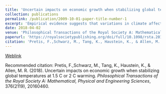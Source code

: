 ```yaml
---
title: 'Uncertain impacts on economic growth when stabilizing global temperatures at 1.5°C or 2°C warming'
collection: publications
permalink: /publication/2009-10-01-paper-title-number-1
excerpt: 'Empirical evidence suggests that variations in climate affect economic growth across countries over time. However, little is known about the relative impacts of climate change on economic outcomes when global mean surface temperature (GMST) is stabilized at 1.5°C or 2°C warming relative to pre-industrial levels. Here we use a new set of climate simulations under 1.5°C and 2°C warming from the 'Half a degree Additional warming, Prognosis and Projected Impacts' (HAPPI) project to assess changes in economic growth using empirical estimates of climate impacts in a global panel dataset. Panel estimation results that are robust to outliers and breaks suggest that within-year variability of monthly temperatures and precipitation has little effect on economic growth beyond global nonlinear temperature effects. While expected temperature changes under a GMST increase of 1.5°C lead to proportionally higher warming in the Northern Hemisphere, the projected impact on economic growth is larger in the Tropics and Southern Hemisphere. Accounting for econometric estimation and climate uncertainty, the projected impacts on economic growth of 1.5°C warming are close to indistinguishable from current climate conditions, while 2°C warming suggests statistically lower economic growth for a large set of countries (median projected annual growth up to 2% lower). Level projections of gross domestic product (GDP) per capita exhibit high uncertainties, with median projected global average GDP per capita approximately 5% lower at the end of the century under 2°C warming relative to 1.5°C. The correlation between climate-induced reductions in per capita GDP growth and national income levels is significant at the p<0.001 level, with lower-income countries experiencing greater losses, which may increase economic inequality between countries and is relevant to discussions of loss and damage under the United Nations Framework Convention on Climate Change.'
date: 2018-04-02
venue: 'Philosophical Transactions of the Royal Society A: Mathematical, Physical and Engineering Sciences'
paperurl: 'https://royalsocietypublishing.org/doi/full/10.1098/rsta.2016.0460'
citation: 'Pretis, F.,Schwarz, M., Tang, K., Haustein, K., & Allen, M. R. (2018). Uncertain impacts on economic growth when stabilizing global temperatures at 1.5 C or 2 C warming. <i>Philosophical Transactions of the Royal Society A: Mathematical, Physical and Engineering Sciences</i>, 376(2119), 20160460.'
---
```


[Weblink](https://royalsocietypublishing.org/doi/full/10.1098/rsta.2016.0460)

Recommended citation: Pretis, F.,Schwarz, M., Tang, K., Haustein, K., & Allen, M. R. (2018). Uncertain impacts on economic growth when stabilizing global temperatures at 1.5 C or 2 C warming. <i>Philosophical Transactions of the Royal Society A: Mathematical, Physical and Engineering Sciences</i>, 376(2119), 20160460.
